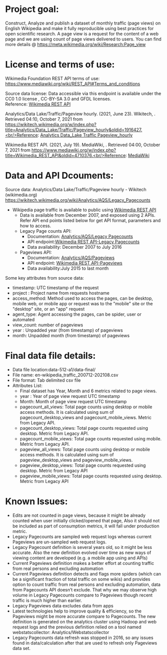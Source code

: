 # Project goal: 
Construct, Analyze and publish a dataset of monthly traffic (page views) on English Wikipedia and make it fully reproducible using best practices for open scientific research.
A page view is a request for the content of a web page and we are using count of page views delivered to users. You can find more details @ https://meta.wikimedia.org/wiki/Research:Page_view

# License and terms of use:
Wikimedia Foundation REST API terms of use: https://www.mediawiki.org/wiki/REST_API#Terms_and_conditions

Source data license: Data accessible via this endpoint is available under the CC0 1.0 license , CC-BY-SA 3.0 and GFDL licenses.<br/>Reference: [Wikimedia REST API](https://wikimedia.org/api/rest_v1/#/)

Analytics/Data Lake/Traffic/Pageview hourly. (2021, June 23). Wikitech, . Retrieved 04:10, October 7, 2021 from https://wikitech.wikimedia.org/w/index.php?title=Analytics/Data_Lake/Traffic/Pageview_hourly&oldid=1916427.<br/>Reference: [Analytics Data_Lake Traffic Pageview_hourly](https://wikitech.wikimedia.org/w/index.php?title=Special:CiteThisPage&page=Analytics%2FData_Lake%2FTraffic%2FPageview_hourly&id=1916427&wpFormIdentifier=titleform)

Wikimedia REST API. (2021, July 19). MediaWiki, . Retrieved 04:00, October 7, 2021 from https://www.mediawiki.org/w/index.php?title=Wikimedia_REST_API&oldid=4710376.<br/>Reference: [MediaWiki](https://www.mediawiki.org/w/index.php?title=Special:CiteThisPage&page=Wikimedia_REST_API&id=4710376&wpFormIdentifier=titleform)

# Data and API Dcouments:
Source data: Analytics/Data Lake/Traffic/Pageview hourly - Wikitech (wikimedia.org)
https://wikitech.wikimedia.org/wiki/Analytics/AQS/Legacy_Pagecounts

* Wikipedia page traffic is available to public using [Wikimedia REST API](https://www.mediawiki.org/wiki/Wikimedia_REST_API)
   * Data is available from December 2007, and exposed using 2 APIs. Refer API end points listed below for get API format, parameters and how to access.
   * Legacy Page counts API:
        * Documentation: [Analytics/AQS/Legacy Pagecounts](https://wikitech.wikimedia.org/wiki/Analytics/AQS/Legacy_Pagecounts)
        * API endpoint:[Wikimedia REST API-Legacy Pagecounts](https://wikimedia.org/api/rest_v1/#/Pagecounts_data_(legacy)/get_metrics_legacy_pagecounts_aggregate_project_access_site_granularity_start_end)
        * Data availability: December 2007 to July 2016
   * Pageviews API: 
        * Documentation: [Analytics/AQS/Pageviews](https://wikitech.wikimedia.org/wiki/Analytics/AQS/Pageviews)
        * API endpoint: [Wikimedia REST API-Pageviews](https://wikimedia.org/api/rest_v1/#/Pageviews_data/get_metrics_pageviews_aggregate_project_access_agent_granularity_start_end)
        * Data availability:July 2015 to last month

Some key attributes from source data:
  * timestamp: UTC timestamp of the request
  * project  : Project name from requests hostname
  * access_method: Method used to access the pages, can be desktop, mobile web, or mobile app or request was to the "mobile" site or the "desktop" site, or an "app" request
  * agent_type: Agent accessing the pages, can be spider,  user or automated
  * view_count: number of pageviews
  * year : Unpadded year (from timestamp) of pageviews
  * month: Unpadded month (from timestamp) of pageviews

# Final data file details:
* Data file location:data-512-a1/data-final/
* File name: en-wikipedia_traffic_200712-202108.csv
* File format: Tab delimited csv file
* Attributes List:
    * Final dataset has Year, Month and 6 metrics related to page views.
    * year : Year of page view request UTC timestamp
    * Month: Month of page view request UTC timestamp
    * pagecount_all_views: Total page counts using desktop or mobile access methods. It is calculated using sum of pagecount_desktop_views and pagecount_mobile_views. Metric from Legacy API.
    * pagecount_desktop_views: Total page counts requested using desktop. Metric from Legacy API. 
    * pagecount_mobile_views: Total page counts requested using mobile. Metric from Legacy API.
    * pageview_all_views: Total page counts using desktop or mobile access methods. It is calculated using sum of pageview_desktop_views and pageview_mobile_views.
    * pageview_desktop_views: Total page counts requested using desktop. Metric from Legacy API
    * pageview_mobile_views: Total page counts requested using desktop. Metric from Legacy API

# Known Issues:
  * Edits are not counted in page views, because it might be already counted when user initially clicked/opened that page, Also it should not be included as part of consumption metrics, it will fall under production metric.
  * Legacy Pagecounts are sampled web request logs whereas current Pageviews are un-sampled web request logs. 
  * Legacy Pagecount definition is several years old, so it might be less accurate. Also the new definition evolved over time as new ways of viewing content are developed (e.g. a mobile app using and APIs)
  * Current Pageviews definition makes a better effort at counting traffic from real persons and excluding automation
  * Current Pageviews definition detects and flags more spiders (which can be a significant fraction of total traffic on some wikis) and provides option to count traffic from real persons and excluding automation, data from Pagecounts API doesn’t exclude. That why we may observe high volume in Legacy Pagecounts compare to Pageviews though recent traffic is much higher than earlier. 
  * Legacy Pageviews data excludes data from apps 
  * Latest technologies help to improve quality & efficiency, so the Pageviews might be more accurate compare to Pagecounts. The new definition is generated on the analytics cluster using Hadoop and web request logs and the previous definition relied on a tool named webstatscollector: Analytics/Webstatscollector
  * Legacy Pagecounts data refresh was stopped in 2016, so any issues found in data/calculation after that are used to refresh only Pageviews data set.
